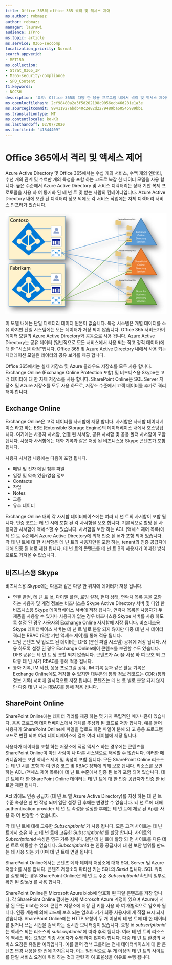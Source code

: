 ```yaml
---
title: Office 365의 office 365 격리 및 액세스 제어
ms.author: robmazz
author: robmazz
manager: laurawi
audience: ITPro
ms.topic: article
ms.service: O365-seccomp
localization_priority: Normal
search.appverid:
- MET150
ms.collection:
- Strat_O365_IP
- M365-security-compliance
- SPO_Content
f1.keywords:
- NOCSH
description: '요약: Office 365의 다양 한 응용 프로그램 내에서 격리 및 액세스 제어에 대 한 설명입니다.'
ms.openlocfilehash: 2cf98480a2a3f5d202198c9056ecb46d281e1a3e
ms.sourcegitcommit: 99411927abdb40c2e82d2279489ba60545989bb1
ms.translationtype: MT
ms.contentlocale: ko-KR
ms.lasthandoff: 02/07/2020
ms.locfileid: "41844409"
---
```

# <a name="isolation-and-access-control-in-office-365"></a>Office 365에서 격리 및 액세스 제어

Azure Active Directory 및 Office 365에서는 수십 개의 서비스, 수백 개의 엔터티, 수천 개의 관계 및 수백만 개의 특성을 포함 하는 고도로 복잡 한 데이터 모델을 사용 합니다. 높은 수준에서 Azure Active Directory 및 서비스 디렉터리는 상태 기반 복제 프로토콜을 사용 하 여 동기화 된 테 넌 트 및 받는 사람의 컨테이너입니다. Azure Active Directory 내에 보관 된 디렉터리 정보 외에도 각 서비스 작업에는 자체 디렉터리 서비스 인프라가 있습니다.
 
![Office 365 테 넌 트 데이터 동기화](media/office-365-isolation-tenant-data-sync.png)

이 모델 내에는 단일 디렉터리 데이터 원본이 없습니다. 특정 시스템은 개별 데이터를 소유 하지만 단일 시스템에는 모든 데이터가 저장 되지 않습니다. Office 365 서비스가이 데이터 모델의 Azure Active Directory와 공동으로 사용 됩니다. Azure Active Directory는 공유 데이터 (일반적으로 모든 서비스에서 사용 되는 작고 정적 데이터)에 대 한 "시스템 확정"입니다. Office 365 및 Azure Active Directory 내에서 사용 되는 페더레이션 모델은 데이터의 공유 보기를 제공 합니다.

Office 365에서는 실제 저장소 및 Azure 클라우드 저장소를 모두 사용 합니다. Exchange Online (Exchange Online Protection 포함) 및 비즈니스용 Skype는 고객 데이터에 대 한 자체 저장소를 사용 합니다. SharePoint Online은 SQL Server 저장소 및 Azure 저장소를 모두 사용 하므로, 저장소 수준에서 고객 데이터를 추가로 격리 해야 합니다.

## <a name="exchange-online"></a>Exchange Online

Exchange Online은 고객 데이터를 사서함에 저장 합니다. 사서함은 사서함 데이터베이스 라고 하는 ESE (Extensible Storage Engine)의 데이터베이스 내에서 호스팅됩니다. 여기에는 사용자 사서함, 연결 된 사서함, 공유 사서함 및 공용 폴더 사서함이 포함 됩니다. 사용자 사서함에는 대화 기록과 같은 저장 된 비즈니스용 Skype 콘텐츠가 포함 됩니다.

사용자 사서함 내용에는 다음이 포함 됩니다.

- 메일 및 전자 메일 첨부 파일
- 일정 및 약속 있음/없음 정보
- Contacts
- 작업
- Notes
- 그룹
- 유추 데이터

Exchange Online 내의 각 사서함 데이터베이스에는 여러 테 넌 트의 사서함이 포함 됩니다. 인증 코드는 테 넌 시에 포함 된 각 사서함을 보호 합니다. 기본적으로 할당 된 사용자만 사서함에 액세스할 수 있습니다. 사서함을 보안 하는 ACL (액세스 제어 목록)에 테 넌 트 수준에서 Azure Active Directory에 의해 인증 된 id가 포함 되어 있습니다. 각 테 넌 트에 대 한 사서함은 테 넌 트의 사용자만을 포함 하는, tenant의 인증 공급자에 대해 인증 된 id로 제한 됩니다. 테 넌 트의 콘텐츠를 테 넌 트 B의 사용자가 어떠한 방식으로도 가져올 수 없습니다.

## <a name="skype-for-business"></a>비즈니스용 Skype

비즈니스용 Skype에는 다음과 같은 다양 한 위치에 데이터가 저장 됩니다.

- 연결 끝점, 테 넌 트 Id, 다이얼 플랜, 로밍 설정, 현재 상태, 연락처 목록 등을 포함 하는 사용자 및 계정 정보는 비즈니스용 Skype Active Directory 서버 및 다양 한 비즈니스용 Skype 데이터베이스 서버에 저장 됩니다. 연락처 목록은 사용자가 두 제품을 사용할 수 있거나 사용자가 없는 경우 비즈니스용 Skype 서버를 사용 하도록 설정 된 경우 사용자의 Exchange Online 사서함에 저장 됩니다. 비즈니스용 Skype 데이터베이스 서버는 테 넌 트 별로 분할 되지 않지만 다중 테 넌 시 데이터 격리는 RBAC (역할 기반 액세스 제어)를 통해 적용 됩니다.
- 모임 콘텐츠 및 업로드 된 데이터는 DFS (분산 파일 시스템) 공유에 저장 됩니다. 사용 하도록 설정 된 경우 Exchange Online에이 콘텐츠를 보관할 수도 있습니다. DFS 공유는 테 넌 트 당 분할 되지 않습니다. 콘텐츠가 Acl을 사용 하 여 보호 되 고 다중 테 넌 시가 RBAC를 통해 적용 됩니다.
- 통화 기록, IM 세션, 응용 프로그램 공유, IM 기록 등과 같은 활동 기록은 Exchange Online에도 저장할 수 있지만 대부분의 통화 정보 레코드는 CDR (통화 정보 기록) 서버에 일시적으로 저장 됩니다. 콘텐츠는 테 넌 트 별로 분할 되지 않지만 다중 테 넌 시는 RBAC를 통해 적용 됩니다.

## <a name="sharepoint-online"></a>SharePoint Online

SharePoint Online에는 데이터 격리를 제공 하는 몇 가지 독립적인 메커니즘이 있습니다. 응용 프로그램 데이터베이스에서 개체를 추상화 된 코드로 저장 합니다. 예를 들어 사용자가 SharePoint Online에 파일을 업로드 하면 파일이 분해 되 고 응용 프로그램 코드로 변환 되며 여러 데이터베이스에 걸쳐 여러 테이블에 저장 됩니다.

사용자가 데이터를 포함 하는 저장소에 직접 액세스 하는 경우에는 콘텐츠를 SharePoint Online이 아닌 사람이 나 다른 시스템으로 해석할 수 없습니다. 이러한 메커니즘에는 보안 액세스 제어 및 속성이 포함 됩니다. 모든 SharePoint Online 리소스는 테 넌 시를 포함 하 여 인증 코드 및 RBAC 정책에 의해 보호 됩니다. 리소스를 보안 하는 ACL (액세스 제어 목록)에 테 넌 트 수준에서 인증 된 id가 포함 되어 있습니다. 테 넌 트에 대 한 SharePoint Online 데이터는 테 넌 트에 대 한 인증 공급자가 인증 한 id로만 제한 됩니다.

Acl 외에도 인증 공급자 (테 넌 트 별 Azure Active Directory)를 지정 하는 테 넌 트 수준 속성은 한 번 작성 되며 일단 설정 된 후에는 변경할 수 없습니다. 테 넌 트에 대해 authentication provider 테 넌 트 속성을 설정한 후에는 테 넌 트에 제공 된 Api를 사용 하 여 변경할 수 없습니다.

각 테 넌 트에 대해 고유한 *SubscriptionId* 가 사용 됩니다. 모든 고객 사이트는 테 넌 트에서 소유 하 고 테 넌 트에 고유한 *SubscriptionId* 를 할당 합니다. 사이트의 *SubscriptionId* 속성은 영구 기록 됩니다. 일단 테 넌 트에 할당 되 면 사이트를 다른 테 넌 트로 이동할 수 없습니다. *SubscriptionId* 는 인증 공급자에 대 한 보안 범위를 만드는 데 사용 되는 키 이며 테 넌 트에 연결 됩니다.

SharePoint Online에서는 콘텐츠 메타 데이터 저장소에 대해 SQL Server 및 Azure 저장소를 사용 합니다. 콘텐츠 저장소의 파티션 키는 SQL의 *SiteId* 입니다. SQL 쿼리를 실행 하는 경우 SharePoint Online은 테 넌 트 수준 *SubscriptionId* 확인의 일부로 확인 된 *SiteId* 를 사용 합니다.

SharePoint Online은 Microsoft Azure blob에 암호화 된 파일 콘텐츠를 저장 합니다. 각 SharePoint Online 팜에는 자체 Microsoft Azure 계정이 있으며 Azure에 저장 된 모든 blob는 SQL 콘텐츠 저장소에 저장 된 키를 사용 하 여 개별적으로 암호화 됩니다. 인증 계층에 의해 코드에 보호 되는 암호화 키가 최종 사용자에 게 직접 표시 되지 않습니다. SharePoint Online에는 HTTP 요청이 두 개 이상의 테 넌 트에 대 한 데이터를 읽거나 쓰는 시간을 검색 하는 실시간 모니터링이 있습니다. 요청 id *subscriptionid* 는 액세스 되는 리소스의 *subscriptionid* 에 따라 추적 됩니다. 여러 테 넌 트의 리소스에 액세스 하는 요청은 최종 사용자가 수행 하지 않아야 합니다. 다중 테 넌 트 환경의 서비스 요청은 유일한 예외입니다. 예를 들어 검색 크롤러는 전체 데이터베이스에 대 한 콘텐츠 변경 내용을 한 번에 가져옵니다. 이는 일반적으로 두 개 이상의 테 넌 트의 사이트를 단일 서비스 요청에 쿼리 하는 것과 관련 하 여 효율성을 이유로 수행 됩니다.
